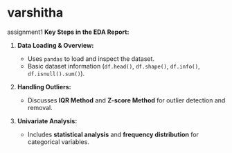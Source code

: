 # varshitha
assignment1
**Key Steps in the EDA Report:**
1. **Data Loading & Overview:**
   - Uses `pandas` to load and inspect the dataset.
   - Basic dataset information (`df.head()`, `df.shape()`, `df.info()`, `df.isnull().sum()`).

2. **Handling Outliers:**
   - Discusses **IQR Method** and **Z-score Method** for outlier detection and removal.

3. **Univariate Analysis:**
   - Includes **statistical analysis** and **frequency distribution** for categorical variables.
